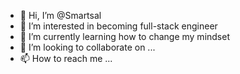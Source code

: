 - 👋 Hi, I’m @Smartsal
- 👀 I’m interested in becoming full-stack engineer 
- 🌱 I’m currently learning how to change my mindset 
- 💞️ I’m looking to collaborate on ...
- 📫 How to reach me ...

<!---
Smartsal/Smartsal is a ✨ special ✨ repository because its `README.md` (this file) appears on your GitHub profile.
You can click the Preview link to take a look at your changes.
--->
